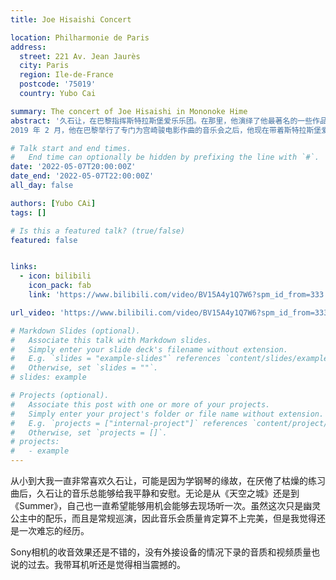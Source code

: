 ```yaml
---
title: Joe Hisaishi Concert

location: Philharmonie de Paris
address:
  street: 221 Av. Jean Jaurès
  city: Paris
  region: Ile-de-France
  postcode: '75019'
  country: Yubo Cai

summary: The concert of Joe Hisaishi in Mononoke Hime
abstract: '久石让，在巴黎指挥斯特拉斯堡爱乐乐团。在那里，他演绎了他最著名的一些作品，所有这些作品都可以在日本动漫电影中找到。凭借超过 110 部电影的配乐，久石让毫无疑问是世界上最受欢迎的日本作曲家。
2019 年 2 月，他在巴黎举行了专门为宫崎骏电影作曲的音乐会之后，他现在带着斯特拉斯堡爱乐乐团的演出回归，展示了他作为管弦乐队的巨大才能。久石的管弦乐队能够将浩瀚和奇幻史诗的气息以及童年世界的魔幻和恐怖转化为音乐。他为宫崎骏动画电影制作的配乐已走遍世界，并在几代人中留下了印记，尤其是本次音乐会的节目中不容错过的电影《悬崖上的金鱼姬》和《幽灵公主》。'

# Talk start and end times.
#   End time can optionally be hidden by prefixing the line with `#`.
date: '2022-05-07T20:00:00Z'
date_end: '2022-05-07T22:00:00Z'
all_day: false

authors: [Yubo CAi]
tags: []

# Is this a featured talk? (true/false)
featured: false


links:
  - icon: bilibili
    icon_pack: fab
    link: 'https://www.bilibili.com/video/BV15A4y1Q7W6?spm_id_from=333.999.0.0'

url_video: 'https://www.bilibili.com/video/BV15A4y1Q7W6?spm_id_from=333.999.0.0'

# Markdown Slides (optional).
#   Associate this talk with Markdown slides.
#   Simply enter your slide deck's filename without extension.
#   E.g. `slides = "example-slides"` references `content/slides/example-slides.md`.
#   Otherwise, set `slides = ""`.
# slides: example

# Projects (optional).
#   Associate this post with one or more of your projects.
#   Simply enter your project's folder or file name without extension.
#   E.g. `projects = ["internal-project"]` references `content/project/deep-learning/index.md`.
#   Otherwise, set `projects = []`.
# projects:
#   - example
---
```


从小到大我一直非常喜欢久石让，可能是因为学钢琴的缘故，在厌倦了枯燥的练习曲后，久石让的音乐总能够给我平静和安慰。无论是从《天空之城》还是到《Summer》，自己也一直希望能够用机会能够去现场听一次。虽然这次只是幽灵公主中的配乐，而且是常规巡演，因此音乐会质量肯定算不上完美，但是我觉得还是一次难忘的经历。

Sony相机的收音效果还是不错的，没有外接设备的情况下录的音质和视频质量也说的过去。我带耳机听还是觉得相当震撼的。



